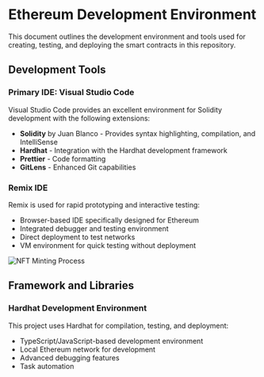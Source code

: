 # Ethereum Development Environment

This document outlines the development environment and tools used for creating, testing, and deploying the smart contracts in this repository.

## Development Tools

### Primary IDE: Visual Studio Code
Visual Studio Code provides an excellent environment for Solidity development with the following extensions:
- **Solidity** by Juan Blanco - Provides syntax highlighting, compilation, and IntelliSense
- **Hardhat** - Integration with the Hardhat development framework
- **Prettier** - Code formatting
- **GitLens** - Enhanced Git capabilities

### Remix IDE
Remix is used for rapid prototyping and interactive testing:
- Browser-based IDE specifically designed for Ethereum
- Integrated debugger and testing environment
- Direct deployment to test networks
- VM environment for quick testing without deployment

![NFT Minting Process](images/remix-nft-minting.svg)

## Framework and Libraries

### Hardhat Development Environment
This project uses Hardhat for compilation, testing, and deployment:
- TypeScript/JavaScript-based development environment
- Local Ethereum network for development
- Advanced debugging features
- Task automation
